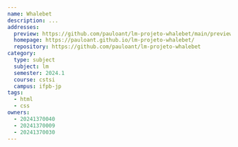```yaml
---
name: Whalebet
description: ...
addresses:
  preview: https://github.com/pauloant/lm-projeto-whalebet/main/preview.png
  homepage: https://pauloant.github.io/lm-projeto-whalebet/
  repository: https://github.com/pauloant/lm-projeto-whalebet
category:
  type: subject
  subject: lm
  semester: 2024.1
  course: cstsi
  campus: ifpb-jp
tags:
  - html
  - css
owners:
  - 20241370040
  - 20241370009
  - 20241370030
---
```

